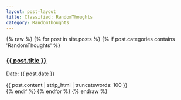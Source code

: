 ```yaml
---
layout: post-layout
title: Classified: RandomThoughts
category: RandomThoughts
---
```

{% raw %}
{% for post in site.posts %}
  {% if post.categories contains 'RandomThoughts' %}
	<div class="post">
		<h3 class="title"><a href="{{ post.url }}">{{ post.title }}</a></h3>
		<p class="meta">Date: {{ post.date }}</p>
		<div class="entry">
			{{ post.content | strip_html | truncatewords: 100 }}
		</div>
	</div>
  {% endif %}
{% endfor %}
{% endraw %}
